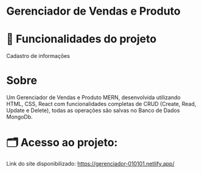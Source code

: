# Gerenciador de Vendas e Produto
# 📃 Funcionalidades do projeto
Cadastro de informações 
# Sobre
Um Gerenciador de Vendas e Produto MERN, desenvolvida utilizando HTML, CSS, React  com funcionalidades completas de CRUD (Create, Read, Update e Delete), todas as operações são salvas no Banco de Dados MongoDb.

# 🗂️ Acesso ao projeto:

Link do site disponibilizado: https://gerenciador-010101.netlify.app/
